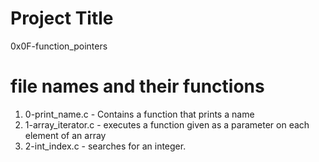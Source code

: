 # Project Title

0x0F-function_pointers

# file names and their functions
1. 0-print_name.c	- Contains a function that prints a name
2. 1-array_iterator.c	- executes a function given as a parameter
			on each element of an array
3. 2-int_index.c	- searches for an integer.

